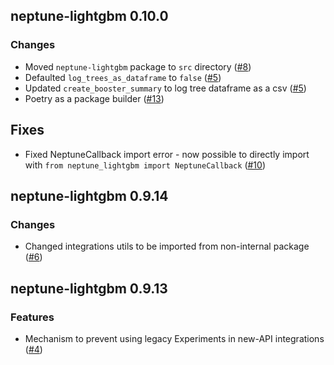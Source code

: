 ## neptune-lightgbm 0.10.0

### Changes
- Moved `neptune-lightgbm` package to `src` directory ([#8](https://github.com/neptune-ai/neptune-lightgbm/pull/8))
- Defaulted `log_trees_as_dataframe` to `false` ([#5](https://github.com/neptune-ai/neptune-lightgbm/pull/5))
- Updated `create_booster_summary` to log tree dataframe as a csv ([#5](https://github.com/neptune-ai/neptune-lightgbm/pull/5))
- Poetry as a package builder ([#13](https://github.com/neptune-ai/neptune-lightgbm/pull/13))

## Fixes

- Fixed NeptuneCallback import error - now possible to directly import with `from neptune_lightgbm import NeptuneCallback`
  ([#10](https://github.com/neptune-ai/neptune-lightgbm/pull/10))

## neptune-lightgbm 0.9.14

### Changes

- Changed integrations utils to be imported from non-internal package ([#6](https://github.com/neptune-ai/neptune-lightgbm/pull/6))

## neptune-lightgbm 0.9.13

### Features

- Mechanism to prevent using legacy Experiments in new-API integrations ([#4](https://github.com/neptune-ai/neptune-lightgbm/pull/4))
